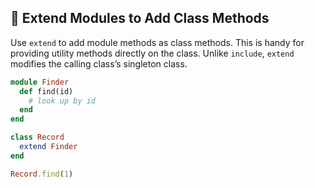 ## 🚀 Extend Modules to Add Class Methods

Use `extend` to add module methods as class methods. This is handy for providing utility methods directly on the class. Unlike `include`, `extend` modifies the calling class’s singleton class.

```ruby
module Finder
  def find(id)
    # look up by id
  end
end

class Record
  extend Finder
end

Record.find(1)
```